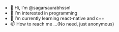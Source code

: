 - 👋 Hi, I’m @sagarsaurabhssnl
- 👀 I’m interested in programming
- 🌱 I’m currently learning react-native and c++
- 📫 How to reach me ...(No need, just anonymous)

<!---
sagarsaurabhssnl/sagarsaurabhssnl is a ✨ special ✨ repository because its `README.md` (this file) appears on your GitHub profile.
You can click the Preview link to take a look at your changes.
--->

